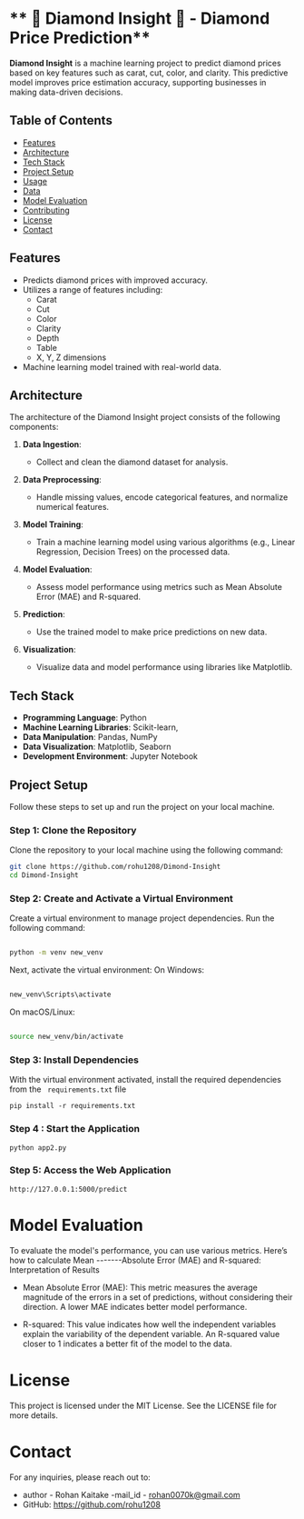 # ** 💎 Diamond Insight 💎 - Diamond Price Prediction**

**Diamond Insight** is a machine learning project to predict diamond prices based on key features such as carat, cut, color, and clarity. This predictive model improves price estimation accuracy, supporting businesses in making data-driven decisions.

## Table of Contents

- [Features](#features)
- [Architecture](#architecture)
- [Tech Stack](#tech-stack)
- [Project Setup](#project-setup)
- [Usage](#usage)
- [Data](#data)
- [Model Evaluation](#model-evaluation)
- [Contributing](#contributing)
- [License](#license)
- [Contact](#contact)

## Features

- Predicts diamond prices with improved accuracy.
- Utilizes a range of features including:
  - Carat
  - Cut
  - Color
  - Clarity
  - Depth
  - Table
  - X, Y, Z dimensions
- Machine learning model trained with real-world data.
## Architecture

The architecture of the Diamond Insight project consists of the following components:

1. **Data Ingestion**: 
   - Collect and clean the diamond dataset for analysis.

2. **Data Preprocessing**: 
   - Handle missing values, encode categorical features, and normalize numerical features.

3. **Model Training**: 
   - Train a machine learning model using various algorithms (e.g., Linear Regression, Decision Trees) on the processed data.

4. **Model Evaluation**: 
   - Assess model performance using metrics such as Mean Absolute Error (MAE) and R-squared.

5. **Prediction**: 
   - Use the trained model to make price predictions on new data.

6. **Visualization**: 
   - Visualize data and model performance using libraries like Matplotlib.
## Tech Stack

- **Programming Language**: Python
- **Machine Learning Libraries**: Scikit-learn,
- **Data Manipulation**: Pandas, NumPy
- **Data Visualization**: Matplotlib, Seaborn
- **Development Environment**: Jupyter Notebook  
   
## **Project Setup**

Follow these steps to set up and run the project on your local machine.

### Step 1: Clone the Repository
Clone the repository to your local machine using the following command:

```bash
git clone https://github.com/rohu1208/Dimond-Insight
cd Dimond-Insight
```

### Step 2: Create and Activate a Virtual Environment 
Create a virtual environment to manage project dependencies. Run the following command:

```bash

python -m venv new_venv
```
Next, activate the virtual environment:
   On Windows:
   
   ```bash
   
   new_venv\Scripts\activate
   ```
   On macOS/Linux:
   
   ```bash
   
   source new_venv/bin/activate
   ```

### Step 3: Install Dependencies
With the virtual environment activated, install the required dependencies from the ``` requirements.txt``` file 

```
pip install -r requirements.txt
```

### Step 4 : Start the Application
```
python app2.py
```

### Step 5: Access the Web Application
```
http://127.0.0.1:5000/predict
```
# Model Evaluation
To evaluate the model's performance, you can use various metrics. Here’s how to calculate Mean -------Absolute Error (MAE) and R-squared:
Interpretation of Results
- Mean Absolute Error (MAE): This metric measures the average magnitude of the errors in a set of predictions, without considering their direction. A lower MAE indicates better model performance.

- R-squared: This value indicates how well the independent variables explain the variability of the dependent variable. An R-squared value closer to 1 indicates a better fit of the model to the data.

# License
This project is licensed under the MIT License. See the LICENSE file for more details.

# Contact
For any inquiries, please reach out to:

- author - Rohan Kaitake
-mail_id - rohan0070k@gmail.com
- GitHub: https://github.com/rohu1208
